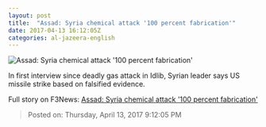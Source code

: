 ```yaml
---
layout: post
title:  "Assad: Syria chemical attack '100 percent fabrication'"
date: 2017-04-13 16:12:05Z
categories: al-jazeera-english
---
```


![Assad: Syria chemical attack '100 percent fabrication'](http://www.aljazeera.com/mritems/Images/2017/4/13/e9ced98bee42459eb69a86350ca8f711_18.jpg)

In first interview since deadly gas attack in Idlib, Syrian leader says US missile strike based on falsified evidence.


Full story on F3News: [Assad: Syria chemical attack '100 percent fabrication'](http://www.f3nws.com/n/bPMykG)

> Posted on: Thursday, April 13, 2017 9:12:05 PM
